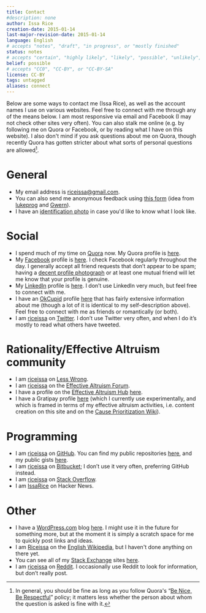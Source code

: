 ```yaml
---
title: Contact
#description: none
author: Issa Rice
creation-date: 2015-01-14
last-major-revision-date: 2015-01-14
language: English
# accepts "notes", "draft", "in progress", or "mostly finished"
status: notes
# accepts "certain", "highly likely", "likely", "possible", "unlikely", "highly unlikely", "remote", "impossible", "log", "emotional", or "fiction"
belief: possible
# accepts "CC0", "CC-BY", or "CC-BY-SA"
license: CC-BY
tags: untagged
aliases: connect
---
```


Below are some ways to contact me (Issa Rice), as well as the account names I use on various websites.
Feel free to connect with me through any of the means below.
I am most responsive via email and Facebook (I may not check other sites very often).
You can also stalk me online (e.g. by following me on Quora or Facebook, or by reading what I have on this website).
I also don't mind if you ask questions about me on Quora, though recently Quora has gotten stricter about what sorts of personal questions are allowed[^bnbr].

[^bnbr]: In general, you should be fine as long as you follow Quora's “[Be Nice, Be Respectful](https://www.quora.com/What-is-Quoras-Be-Nice-Be-Respectful-policy)” policy; it matters less whether the person about whom the question is asked is fine with it.

# General

- My email address is [riceissa@gmail.com](mailto:riceissa@gmail.com).
- You can also send me anonymous feedback using [this form](https://docs.google.com/forms/d/1AbwmuMIyzB5X7P4ysL71vGD4WnMxsCKsAZULLc0X7V0/viewform?usp=send_form) (idea from [lukeprog](http://lesswrong.com/lw/8bt/tell_me_what_you_think_of_me/) and [Gwern](http://www.gwern.net/About#anonymous-feedback)).
- I have an [identification photo](./identification-photo.jpg) in case you'd like to know what I look like.

# Social

- I spend much of my time on [Quora](https://quora.com) now.
My Quora profile is [here](https://www.quora.com/Issa-Rice).
- My [Facebook]() profile is [here](https://www.facebook.com/riceissa).
I check Facebook regularly throughout the day.
I generally accept all friend requests that don’t appear to be spam; having a [decent profile photograph](http://info.cognitomentoring.org/wiki/Using_Facebook_effectively#Profile_photograph) or at least one mutual friend will let me know that your profile is genuine.
- My [LinkedIn](https://www.linkedin.com/) profile is [here](https://www.linkedin.com/profile/view?id=352995114).
I don’t use LinkedIn very much, but feel free to connect with me.
- I have an [OkCupid](http://www.okcupid.com/) profile [here](http://www.okcupid.com/profile/riceissa) that has fairly extensive information about me (though a lot of it is identical to my self-description above).
Feel free to connect with me as friends or romantically (or both).
- I am [riceissa](https://twitter.com/riceissa) on [Twitter](https://twitter.com/).
I don’t use Twitter very often, and when I do it’s mostly to read what others have tweeted.

# Rationality/Effective Altruism community

- I am [riceissa](http://lesswrong.com/user/riceissa/overview/) on [Less Wrong](http://lesswrong.com/).
- I am [riceissa](http://effective-altruism.com/user/riceissa/) on the [Effective Altruism Forum](http://effective-altruism.com/).
- I have a profile on the [Effective Altruism Hub](http://effectivealtruismhub.com/) [here](http://effectivealtruismhub.com/user/riceissa).
- I have a Gratipay profile [here](https://gratipay.com/riceissa/) (which I currently use experimentally, and which is framed in terms of my effective altruism activities, i.e. content creation on this site and on the [Cause Prioritization Wiki](http://causeprioritization.org)).

# Programming

- I am [riceissa](https://github.com/riceissa/) on [GitHub](https://github.com/).
You can find my public repositories [here](https://github.com/riceissa?tab=repositories), and my public gists [here](https://gist.github.com/riceissa).
- I am [riceissa](https://bitbucket.org/riceissa) on [Bitbucket](https://bitbucket.org/); I don’t use it very often, preferring GitHub instead.
- I am [riceissa](https://stackoverflow.com/users/3422337/riceissa) on [Stack Overflow](https://stackoverflow.com/).
- I am [IssaRice](https://news.ycombinator.com/user?id=IssaRice) on Hacker News.

# Other

- I have a [WordPress.com](https://wordpress.com/) blog [here](https://riceissa.wordpress.com/).
I might use it in the future for something more, but at the moment it is simply a scratch space for me to quickly post links and ideas.
- I am [Riceissa](http://en.wikipedia.org/wiki/User:Riceissa) on the [English Wikipedia](http://en.wikipedia.org/wiki/Main_Page), but I haven't done anything on there yet.
- You can see all of my [Stack Exchange](http://stackexchange.com/) sites [here](http://stackexchange.com/users/1643345/riceissa?tab=accounts).
- I am [riceissa](https://www.reddit.com/user/riceissa/) on [Reddit](http://www.reddit.com/).
I occasionally use Reddit to look for information, but don’t really post.

